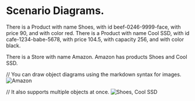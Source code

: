 # Scenario Diagrams.

There is a Product with name Shoes, with id beef-0246-9999-face, with price 90, and with color red.
There is a Product with name Cool SSD, with id cafe-1234-babe-5678, with price 104.5, with capacity 256, and with color black.

There is a Store with name Amazon.
Amazon has products Shoes and Cool SSD.

// You can draw object diagrams using the markdown syntax for images.
![Amazon](amazon.png)

// It also supports multiple objects at once.
![Shoes, Cool SSD](products.png)
